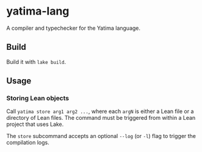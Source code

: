 # yatima-lang

A compiler and typechecker for the Yatima language.

## Build

Build it with `lake build`.

## Usage

### Storing Lean objects

Call `yatima store arg1 arg2 ...`, where each `argN` is either a Lean file or a directory of Lean files.
The command must be triggered from within a Lean project that uses Lake.

The `store` subcommand accepts an optional `--log` (or `-l`) flag to trigger the compilation logs.
